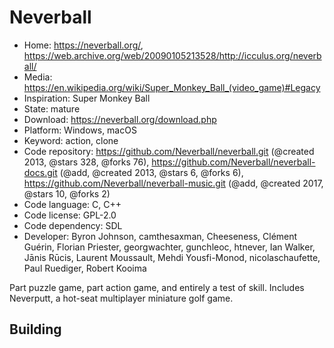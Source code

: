 # Neverball

- Home: https://neverball.org/, https://web.archive.org/web/20090105213528/http://icculus.org/neverball/
- Media: https://en.wikipedia.org/wiki/Super_Monkey_Ball_(video_game)#Legacy
- Inspiration: Super Monkey Ball
- State: mature
- Download: https://neverball.org/download.php
- Platform: Windows, macOS
- Keyword: action, clone
- Code repository: https://github.com/Neverball/neverball.git (@created 2013, @stars 328, @forks 76), https://github.com/Neverball/neverball-docs.git (@add, @created 2013, @stars 6, @forks 6), https://github.com/Neverball/neverball-music.git (@add, @created 2017, @stars 10, @forks 2)
- Code language: C, C++
- Code license: GPL-2.0
- Code dependency: SDL
- Developer: Byron Johnson, camthesaxman, Cheeseness, Clément Guérin, Florian Priester, georgwachter, gunchleoc, htnever, Ian Walker, Jānis Rūcis, Laurent Moussault, Mehdi Yousfi-Monod, nicolaschaufette, Paul Ruediger, Robert Kooima

Part puzzle game, part action game, and entirely a test of skill.
Includes Neverputt, a hot-seat multiplayer miniature golf game.

## Building
